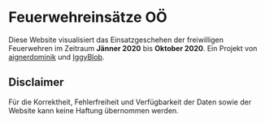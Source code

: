 # Feuerwehreinsätze OÖ
Diese Website visualisiert das Einsatzgeschehen der freiwilligen Feuerwehren im Zeitraum **Jänner 2020** bis **Oktober 2020**. 
Ein Projekt von [aignerdominik](https://github.com/aignerdominik) und [IggyBlob](https://github.com/IggyBlob).

## Disclaimer
Für die Korrektheit, Fehlerfreiheit und Verfügbarkeit der Daten sowie der Website kann keine Haftung übernommen werden.
